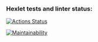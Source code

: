### Hexlet tests and linter status:
[![Actions Status](https://github.com/VladyBarvy/frontend-project-11/actions/workflows/hexlet-check.yml/badge.svg)](https://github.com/VladyBarvy/frontend-project-11/actions)

[![Maintainability](https://api.codeclimate.com/v1/badges/ce89cf981497fe880bce/maintainability)](https://codeclimate.com/github/VladyBarvy/frontend-project-11/maintainability)
